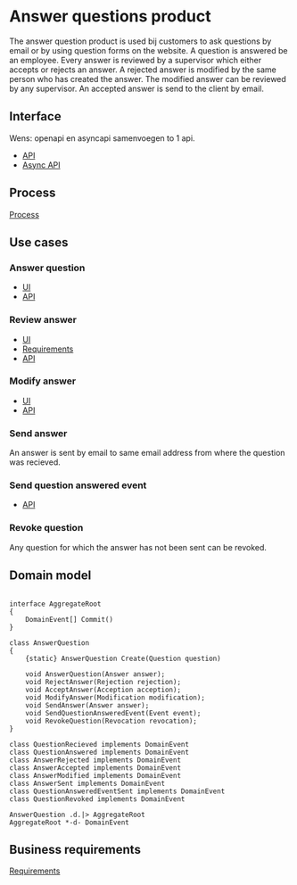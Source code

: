 # Answer questions product

The answer question product is used bij customers to ask questions by email or by using question forms on the website. 
A question is answered be an employee. 
Every answer is reviewed by a supervisor which either accepts or rejects an answer. 
A rejected answer is modified by the same person who has created the answer. 
The modified answer can be reviewed by any supervisor.
An accepted answer is send to the client by email.

## Interface

Wens: openapi en asyncapi samenvoegen to 1 api.

* [API](living-documentation/openapi.yaml)
* [Async API](living-documentation/publish-asyncapi.yaml)

## Process

[Process](living-documentation/process.bpmn)

## Use cases

### Answer question

* [UI](living-documentation/answer-question.user-task.yaml)
* [API](living-documentation/answer-question-user-task.openapi.yaml)

### Review answer

* [UI](living-documentation/review-answer.user-task.yaml)
* [Requirements](living-documentation/review-answer-user-task.bdd.feature)
* [API](living-documentation/review-answer-user-task.openapi.yaml)

### Modify answer

* [UI](living-documentation/modify-answer.user-task.yaml)
* [API](living-documentation/modify-answer-user-task.openapi.yaml)

### Send answer

An answer is sent by email to same email address from where the question was recieved.

### Send question answered event

* [API](living-documentation/subscribe-asyncapi.yaml)

### Revoke question

Any question for which the answer has not been sent can be revoked.

## Domain model

```plantuml

interface AggregateRoot
{
    DomainEvent[] Commit()
}

class AnswerQuestion
{
    {static} AnswerQuestion Create(Question question)
    
    void AnswerQuestion(Answer answer);
    void RejectAnswer(Rejection rejection);
    void AcceptAnswer(Acception acception);
    void ModifyAnswer(Modification modification);
    void SendAnswer(Answer answer);
    void SendQuestionAnsweredEvent(Event event);
    void RevokeQuestion(Revocation revocation);
}

class QuestionRecieved implements DomainEvent
class QuestionAnswered implements DomainEvent
class AnswerRejected implements DomainEvent
class AnswerAccepted implements DomainEvent
class AnswerModified implements DomainEvent
class AnswerSent implements DomainEvent
class QuestionAnsweredEventSent implements DomainEvent
class QuestionRevoked implements DomainEvent

AnswerQuestion .d.|> AggregateRoot
AggregateRoot *-d- DomainEvent

```

## Business requirements

[Requirements](living-documentation/bdd.feature)